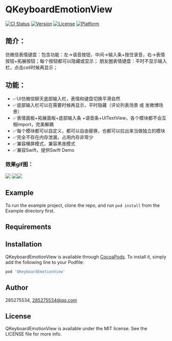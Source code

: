# QKeyboardEmotionView

[![CI Status](https://img.shields.io/travis/285275534/QKeyboardEmotionView.svg?style=flat)](https://travis-ci.org/285275534/QKeyboardEmotionView)
[![Version](https://img.shields.io/cocoapods/v/QKeyboardEmotionView.svg?style=flat)](https://cocoapods.org/pods/QKeyboardEmotionView)
[![License](https://img.shields.io/cocoapods/l/QKeyboardEmotionView.svg?style=flat)](https://cocoapods.org/pods/QKeyboardEmotionView)
[![Platform](https://img.shields.io/cocoapods/p/QKeyboardEmotionView.svg?style=flat)](https://cocoapods.org/pods/QKeyboardEmotionView)

## 简介：

仿微信表情键盘：包含功能：左->语音按钮，中间->输入条+按住录音，右->表情按钮+拓展按钮；每个按钮都可以隐藏或显示；
朋友圈表情键盘：平时不显示输入栏，点击cell时候再显示；

## 功能：
- ✅UI仿微信聊天底部输入栏，表情和键盘切换平滑自然
- ✅底部输入栏可以在需要时候再显示，平时隐藏（评论列表场景 或 发微博场景）
- ✅表情面板+拓展面板+底部输入条 +语音条+UITextView，各个模块都不会互相import，完美解耦
- ✅每个模块都可以自定义，都可以自由替换，也都可以拉出来当做独立的模块
- ✅完全不存在内存泄漏，占用内存非常少
- ✅兼容横屏模式，兼容黑夜模式
- ✅兼容Swift，提供Swift Demo

### 效果gif图：
![](http://qiniu.itopic.com.cn/keyboard1.png)
![](http://qiniu.itopic.com.cn/keyboard2.gif)![](http://qiniu.itopic.com.cn/keyboard3.gif)

## Example

To run the example project, clone the repo, and run `pod install` from the Example directory first.

## Requirements

## Installation

QKeyboardEmotionView is available through [CocoaPods](https://cocoapods.org). To install
it, simply add the following line to your Podfile:

```ruby
pod 'QKeyboardEmotionView'
```

## Author

285275534, 285275534@qq.com

## License

QKeyboardEmotionView is available under the MIT license. See the LICENSE file for more info.
